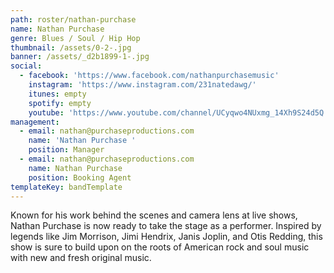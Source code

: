 ```yaml
---
path: roster/nathan-purchase
name: Nathan Purchase
genre: Blues / Soul / Hip Hop
thumbnail: /assets/0-2-.jpg
banner: /assets/_d2b1899-1-.jpg
social:
  - facebook: 'https://www.facebook.com/nathanpurchasemusic'
    instagram: 'https://www.instagram.com/231natedawg/'
    itunes: empty
    spotify: empty
    youtube: 'https://www.youtube.com/channel/UCyqwo4NUxmg_14Xh9S24d5Q'
management:
  - email: nathan@purchaseproductions.com
    name: 'Nathan Purchase '
    position: Manager
  - email: nathan@purchaseproductions.com
    name: Nathan Purchase
    position: Booking Agent
templateKey: bandTemplate
---
```


Known for his work behind the scenes and camera lens at live shows, Nathan Purchase is now ready to take the stage as a performer. Inspired by legends like Jim Morrison, Jimi Hendrix, Janis Joplin, and Otis Redding, this show is sure to build upon on the roots of American rock and soul music with new and fresh original music.
